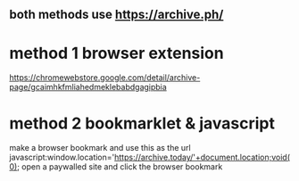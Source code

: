 ## both methods use https://archive.ph/

# method 1 browser extension
https://chromewebstore.google.com/detail/archive-page/gcaimhkfmliahedmeklebabdgagipbia

# method 2 bookmarklet & javascript
make a browser bookmark and use this as the url
javascript:window.location='https://archive.today/'+document.location;void(0);
open a paywalled site and click the browser bookmark
